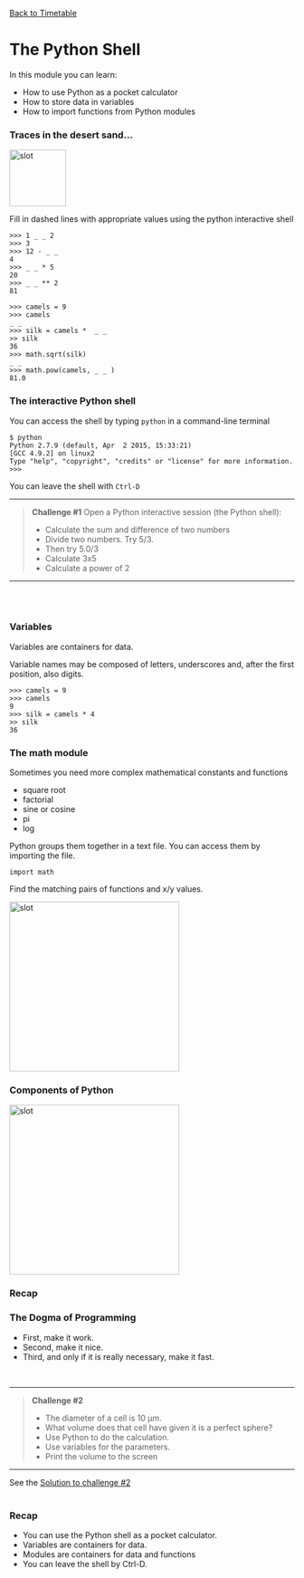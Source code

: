 <a href="https://github.com/joanamarques/python_course"> Back to Timetable</a>


# The Python Shell

In this module you can learn:
+ How to use Python as a pocket calculator
+ How to store data in variables
+  How to import functions from Python modules



### Traces in the desert sand…
<img src="../../img/desert.png" alt="slot" style="width: 100px;"/>

Fill in dashed lines with appropriate values using the python interactive shell

```
>>> 1 _ _ 2
>>> 3
>>> 12 - _ _
4
>>> _ _ * 5
20
>>> _ _ ** 2
81
```

```
>>> camels = 9
>>> camels
_ _
>>> silk = camels *  _ _
>> silk
36
>>> math.sqrt(silk)
_ _
>>> math.pow(camels, _ _ )
81.0
```


### The interactive Python shell
You can access the shell by typing `python` in a command-line terminal

```
$ python
Python 2.7.9 (default, Apr  2 2015, 15:33:21)
[GCC 4.9.2] on linux2
Type "help", "copyright", "credits" or "license" for more information.
>>>
```

You can leave the shell with  `Ctrl-D`


---
> **Challenge #1**
> Open a Python interactive session (the Python shell):
>
>+  Calculate the sum and difference of two
numbers
>+  Divide two numbers. Try 5/3.
>+ Then try 5.0/3
>+  Calculate 3x5
>+  Calculate a power of 2
>
----

<br>
<br>

### Variables
Variables are containers for data.

Variable names may be composed of letters, underscores and, after the first position, also digits.

```
>>> camels = 9
>>> camels
9
>>> silk = camels * 4
>> silk
36
```

### The math module

 Sometimes you need more complex mathematical constants and functions

+  square root
+  factorial
+  sine or cosine
+  pi
+  log

Python groups them together in a text file. You can access them by importing the file.
```
import math
```

Find the matching pairs of functions and x/y values.

<img src="../../img/mathgame.png" alt="slot" style="width: 300px;"/>


### Components of Python
<img src="../../img/pycomponents.png" alt="slot" style="width: 300px;"/>


### Recap

### The Dogma of Programming

+ First, make it work.
+ Second, make it nice.
+ Third, and only if it is really necessary,
make it fast.

<br>

---
> **Challenge #2**
>
>+   The diameter of a cell is 10 μm.
>+ What volume does that cell have given it is a perfect sphere?
>+  Use Python to do the calculation.
>+  Use variables for the parameters.
>+  Print the volume to the screen
>
---


See the <a href="https://github.com/joanamarques/python_course/blob/master/day1/2-Pythonshell/pythonshell.solutions.md#solution-to-challenge-2">Solution to challenge #2</a>
<br>
<br>


### Recap

+  You can use the Python shell as a pocket
calculator.
+  Variables are containers for data.
+  Modules are containers for data and functions
+  You can leave the shell by Ctrl-D.
